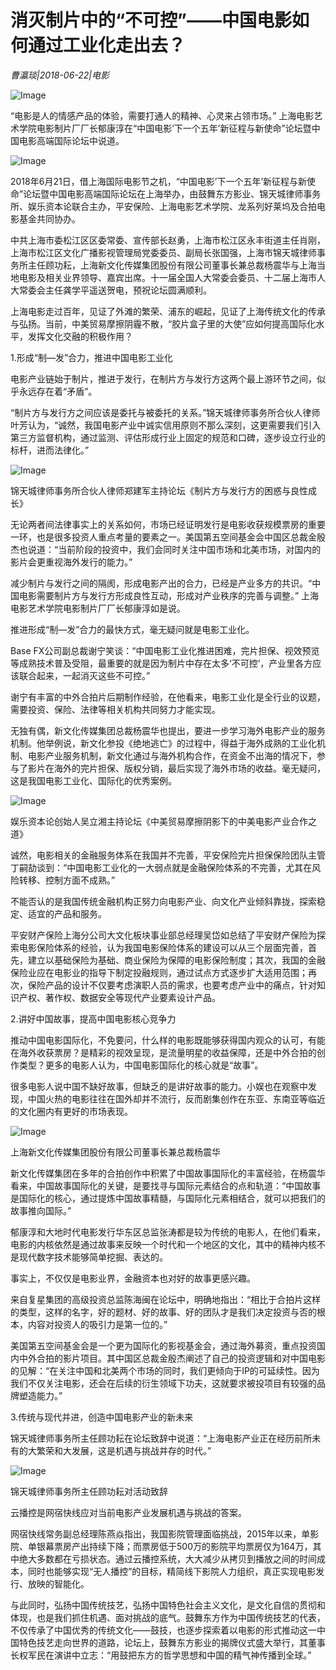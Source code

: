 # 消灭制片中的“不可控”——中国电影如何通过工业化走出去？

*曹瀛琰|2018-06-22|电影*

![Image](http://p3.pstatp.com/large/pgc-image/152972783152091d9bf6cfb)

“电影是人的情感产品的体验，需要打通人的精神、心灵来占领市场。” 上海电影艺术学院电影制片厂厂长郁康淳在“中国电影’下一个五年’新征程与新使命”论坛暨中国电影高端国际论坛中说道。

![Image](http://p9.pstatp.com/large/pgc-image/1529727831397fd4130b8ac)

2018年6月21日，借上海国际电影节之机，“中国电影’下一个五年’新征程与新使命”论坛暨中国电影高端国际论坛在上海举办，由鼓舞东方影业、锦天城律师事务所、娱乐资本论联合主办，平安保险、上海电影艺术学院、龙系列好莱坞及合拍电影基金共同协办。

中共上海市委松江区区委常委、宣传部长赵勇，上海市松江区永丰街道主任肖刚，上海市松江区文化广播影视管理局党委委员、副局长张国强，上海市锦天城律师事务所主任顾功耘，上海新文化传媒集团股份有限公司董事长兼总裁杨震华与上海当地电影及相关业界领导、嘉宾出席。十一届全国人大常委会委员、十二届上海市人大常委会主任龚学平遥送贺电，预祝论坛圆满顺利。

上海电影走过百年，见证了外滩的繁荣、浦东的崛起，见证了上海传统文化的传承与弘扬。当前，中美贸易摩擦阴霾不散，“胶片盒子里的大使”应如何提高国际化水平，发挥文化交融的积极作用？

1.形成“制—发”合力，推进中国电影工业化

电影产业链始于制片，推进于发行，在制片方与发行方这两个最上游环节之间，似乎永远存在着“矛盾”。

“制片方与发行方之间应该是委托与被委托的关系。”锦天城律师事务所合伙人律师叶芳认为，“诚然，我国电影产业中诚实信用原则不那么深刻，这更需要我们引入第三方监督机构，通过监测、评估形成行业上固定的规范和口碑，逐步设立行业的标杆，进而法律化。”

![Image](http://p1.pstatp.com/large/pgc-image/15297278315634e65794d49)

锦天城律师事务所合伙人律师郑建军主持论坛《制片方与发行方的困惑与良性成长》

无论两者间法律事实上的关系如何，市场已经证明发行是电影收获规模票房的重要一环，也是很多投资人重点考量的要素之一。美国第五空间基金会中国区总裁金殷杰也说道：“当前阶段的投资中，我们会同时关注中国市场和北美市场，对国内的影片会更重视海外发行的能力。”

减少制片与发行之间的隔阂，形成电影产出的合力，已经是产业多方的共识。“中国电影需要制片方与发行方形成良性互动，形成对产业秩序的完善与调整。” 上海电影艺术学院电影制片厂厂长郁康淳如是说。

推进形成“制—发”合力的最快方式，毫无疑问就是电影工业化。

Base FX公司副总裁谢宁笑谈：“中国电影工业化推进困难，完片担保、视效预览等成熟技术普及受阻，最重要的就是因为制片中存在太多‘不可控’，产业里各方应该联合起来，一起消灭这些不可控。”

谢宁有丰富的中外合拍片后期制作经验，在他看来，电影工业化是全行业的议题，需要投资、保险、法律等相关机构共同努力才能实现。

无独有偶，新文化传媒集团总裁杨震华也提出，要进一步学习海外电影产业的服务机制。他举例说，新文化参投《绝地逃亡》的过程中，得益于海外成熟的工业化机制、电影产业服务机制，新文化通过与海外机构合作，在资金不出海的情况下，参与了影片在海外的完片担保、版权分销，最后实现了海外市场的收益。毫无疑问，这是我国电影工业化、国际化的优秀案例。

![Image](http://p1.pstatp.com/large/pgc-image/152972783150445942eaecc)

娱乐资本论创始人吴立湘主持论坛《中美贸易摩擦阴影下的中美电影产业合作之道》

诚然，电影相关的金融服务体系在我国并不完善，平安保险完片担保保险团队主管丁嗣劼谈到：“中国电影工业化的一大弱点就是金融保险体系的不完善，尤其在风险转移、控制方面不成熟。”

不能否认的是我国传统金融机构正努力向电影产业、向文化产业倾斜靠拢，探索稳定、适宜的产品和服务。

平安财产保险上海分公司大文化板块事业部总经理吴岱如总结了平安财产保险为探索电影保险体系的经验，认为我国电影保险体系的建设可以从三个层面完善，首先，建立以基础保险为基础、商业保险为保障的电影保险制度；其次，我国的金融保险业应在电影业的指导下制定投融规则，通过试点方式逐步扩大适用范围；再次，保险产品的设计不仅要考虑演职人员的需求，也要考虑产业中的痛点，针对知识产权、著作权、数据安全等现代产业要素设计产品。

2.讲好中国故事，提高中国电影核心竞争力

推动中国电影国际化，不免要问，什么样的电影既能够获得国内观众的认可，有能在海外收获票房？是精彩的视效呈现，是流量明星的收益保障，还是中外合拍的创作类型？更多的电影人认为，中国电影国际化的核心就是“故事”。

很多电影人说中国不缺好故事，但缺乏的是讲好故事的能力。小娱也在观察中发现，中国火热的电影往往在国外却并不流行，反而剧集创作在东亚、东南亚等临近的文化圈内有更好的市场表现。

![Image](http://p3.pstatp.com/large/pgc-image/1529727831436df06c46089)

上海新文化传媒集团股份有限公司董事长兼总裁杨震华

新文化传媒集团在多年的合拍创作中积累了中国故事国际化的丰富经验，在杨震华看来，中国故事国际化的关键，是要找寻与国际元素结合的点和轨道：“中国故事是国际化的核心，通过提炼中国故事精髓，与国际化元素相结合，就可以把我们的故事推向国际。”

郁康淳和大地时代电影发行华东区总监张涛都是较为传统的电影人，在他们看来，电影的内核依然是通过故事来反映一个时代和一个地区的文化，其中的精神内核不是现代数字技术能够简单挖掘、表达的。

事实上，不仅仅是电影业界，金融资本也对好的故事更感兴趣。

来自复星集团的高级投资总监陈海闽在论坛中，明确地指出：“相比于合拍片这样的类型，这样的名字，好的题材、好的故事、好的团队才是我们决定投资与否的根本，内容对投资人的吸引力是第一位的。”

美国第五空间基金会是一个更为国际化的影视基金会，通过海外募资，重点投资国内中外合拍的影片项目。其中国区总裁金殷杰阐述了自己的投资逻辑和对中国电影的见解：“在关注中国和北美两个市场的同时，我们更倾向于IP的可延续性。因为我们不仅关注电影，还会在后续的衍生领域下功夫，这就要求被投项目有较强的品牌塑造能力。”

3.传统与现代并进，创造中国电影产业的新未来

锦天城律师事务所主任顾功耘在论坛致辞中说道：“上海电影产业正在经历前所未有的大繁荣和大发展，这是机遇与挑战并存的时代。”

![Image](http://p3.pstatp.com/large/pgc-image/1529727831789d0fad5fae8)

锦天城律师事务所主任顾功耘对活动致辞

云播控是网宿快线应对当前电影产业发展机遇与挑战的答案。

网宿快线常务副总经理陈燕焱指出，我国影院管理面临挑战，2015年以来，单影院、单银幕票房产出持续下降；而票房低于500万的影院平均票房仅为164万，其中绝大多数都在亏损状态。通过云播控系统，大大减少从拷贝到播放之间的时间成本，同时也能够实现“无人播控”的目标，精简线下影院人力组织，真正实现电影发行、放映的智能化。

与此同时，弘扬中国传统技艺，弘扬中国特色社会主义文化，是文化自信的贯彻和体现，也是我们抓住机遇、面对挑战的底气。鼓舞东方作为中国传统技艺的代表，不仅传承了中国优秀的传统文化——鼓技，也逐步探索着以电影的形式推动这一中国特色技艺走向世界的道路，论坛上，鼓舞东方影业的揭牌仪式盛大举行，其董事长权军民在演讲中立志：“用鼓把东方的哲学思想和中国的精气神传播到全球。”

